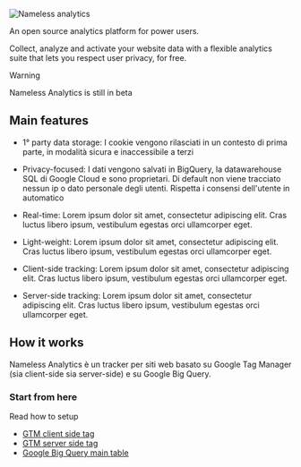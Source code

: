 ![Nameless analytics](https://namelessanalytics.com/img/Logo.svg)

An open source analytics platform for power users. 

Collect, analyze and activate your website data with a flexible analytics suite that lets you respect user privacy, for free.

> [!WARNING]
> Nameless Analytics is still in beta

## Main features
- 1° party data storage: I cookie vengono rilasciati in un contesto di prima parte, in modalità sicura e inaccessibile a terzi 
- Privacy-focused: I dati vengono salvati in BigQuery, la datawarehouse SQL di Google Cloud e sono proprietari. Di default non viene tracciato nessun ip o dato personale degli utenti. Rispetta i consensi dell'utente in automatico

- Real-time: Lorem ipsum dolor sit amet, consectetur adipiscing elit. Cras luctus libero ipsum, vestibulum egestas orci ullamcorper eget. 

- Light-weight: Lorem ipsum dolor sit amet, consectetur adipiscing elit. Cras luctus libero ipsum, vestibulum egestas orci ullamcorper eget. 

- Client-side tracking: Lorem ipsum dolor sit amet, consectetur adipiscing elit. Cras luctus libero ipsum, vestibulum egestas orci ullamcorper eget. 

- Server-side tracking: Lorem ipsum dolor sit amet, consectetur adipiscing elit. Cras luctus libero ipsum, vestibulum egestas orci ullamcorper eget. 


## How it works
Nameless Analytics è un tracker per siti web basato su Google Tag Manager (sia client-side sia server-side) e su Google Big Query. 

### Start from here
Read how to setup 
- [GTM client side tag]()
- [GTM server side tag]()
- [Google Big Query main table]()
